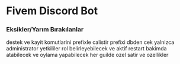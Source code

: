 # Fivem Discord Bot

### Eksikler/Yarım Bırakılanlar
destek ve kayit komutlarini prefixle calistir prefixi dbden cek
yalnizca administrator yetkililer rol belirleyebilecek ve aktif restart bakimda atabilecek ve oylama yapabilecek
her guilde ozel satir ve ozellikler